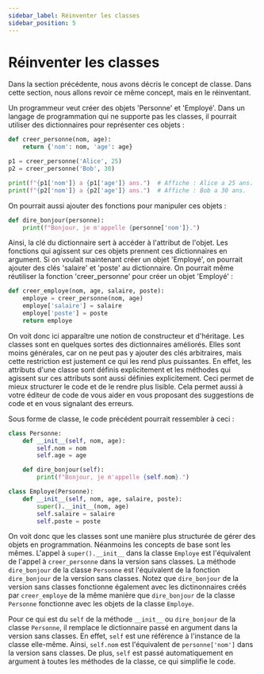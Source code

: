 ```yaml
---
sidebar_label: Réinventer les classes
sidebar_position: 5
---
```


# Réinventer les classes

Dans la section précédente, nous avons décris le concept de classe. Dans cette
section, nous allons revoir ce même concept, mais en le réinventant.

Un programmeur veut créer des objets 'Personne' et 'Employé'. Dans un
langage de programmation qui ne supporte pas les classes, il pourrait utiliser des
dictionnaires pour représenter ces objets :

```python
def creer_personne(nom, age):
    return {'nom': nom, 'age': age}

p1 = creer_personne('Alice', 25)
p2 = creer_personne('Bob', 30)

print(f"{p1['nom']} a {p1['age']} ans.")  # Affiche : Alice a 25 ans.
print(f"{p2['nom']} a {p2['age']} ans.")  # Affiche : Bob a 30 ans.
```

On pourrait aussi ajouter des fonctions pour manipuler ces objets :

```python
def dire_bonjour(personne):
    print(f"Bonjour, je m'appelle {personne['nom']}.")
```

Ainsi, la clé du dictionnaire sert à accéder à l'attribut de l'objet. Les
fonctions qui agissent sur ces objets prennent ces dictionnaires en argument.
Si on voulait maintenant créer un objet 'Employé', on pourrait ajouter des clés
'salaire' et 'poste' au dictionnaire. On pourrait même réutiliser la fonction
'creer_personne' pour créer un objet 'Employé' :

```python
def creer_employe(nom, age, salaire, poste):
    employe = creer_personne(nom, age)
    employe['salaire'] = salaire
    employe['poste'] = poste
    return employe
```

On voit donc ici apparaître une notion de constructeur et d'héritage. Les
classes sont en quelques sortes des dictionnaires améliorés. Elles sont moins
générales, car on ne peut pas y ajouter des clés arbitraires, mais cette
restriction est justement ce qui les rend plus puissantes. En effet, les
attributs d'une classe sont définis explicitement et les méthodes qui agissent
sur ces attributs sont aussi définies explicitement. Ceci permet de mieux
structurer le code et de le rendre plus lisible. Cela permet aussi à votre éditeur
de code de vous aider en vous proposant des suggestions de code et en vous
signalant des erreurs.

Sous forme de classe, le code précédent pourrait ressembler à ceci :

```python
class Personne:
    def __init__(self, nom, age):
        self.nom = nom
        self.age = age

    def dire_bonjour(self):
        print(f"Bonjour, je m'appelle {self.nom}.")

class Employe(Personne):
    def __init__(self, nom, age, salaire, poste):
        super().__init__(nom, age)
        self.salaire = salaire
        self.poste = poste
```

On voit donc que les classes sont une manière plus structurée de gérer des
objets en programmation. Néanmoins les concepts de base sont les mêmes. L'appel
à `super().__init__` dans la classe `Employe` est l'équivalent de l'appel à
`creer_personne` dans la version sans classes. La méthode `dire_bonjour` de la
classe `Personne` est l'équivalent de la fonction `dire_bonjour` de la version
sans classes. Notez que `dire_bonjour` de la version sans classes fonctionne
également avec les dictinonnaires créés par `creer_employe` de la même manière
que `dire_bonjour` de la classe `Personne` fonctionne avec les objets de la
classe `Employe`.

Pour ce qui est du `self` de la méthode `__init__` ou `dire_bonjour` de la
classe `Personne`, il remplace le dictionnaire passé en argument dans la version
sans classes. En effet, `self` est une référence à l'instance de la classe
elle-même. Ainsi, `self.nom` est l'équivalent de `personne['nom']` dans la
version sans classes. De plus, `self` est passé automatiquement en argument à
toutes les méthodes de la classe, ce qui simplifie le code.
